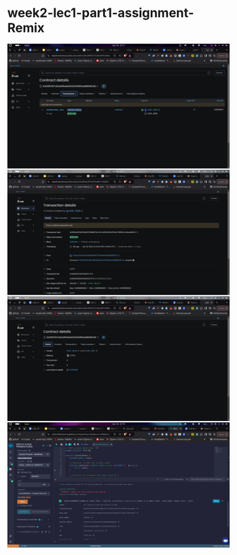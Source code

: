# week2-lec1-part1-assignment-Remix

![Screenshot1](assets/screenshot1.png)
![Screenshot2](assets/screenshot2.png)
![Screenshot3](assets/screenshot3.png)
![Screenshot4](assets/screenshot4.png)


